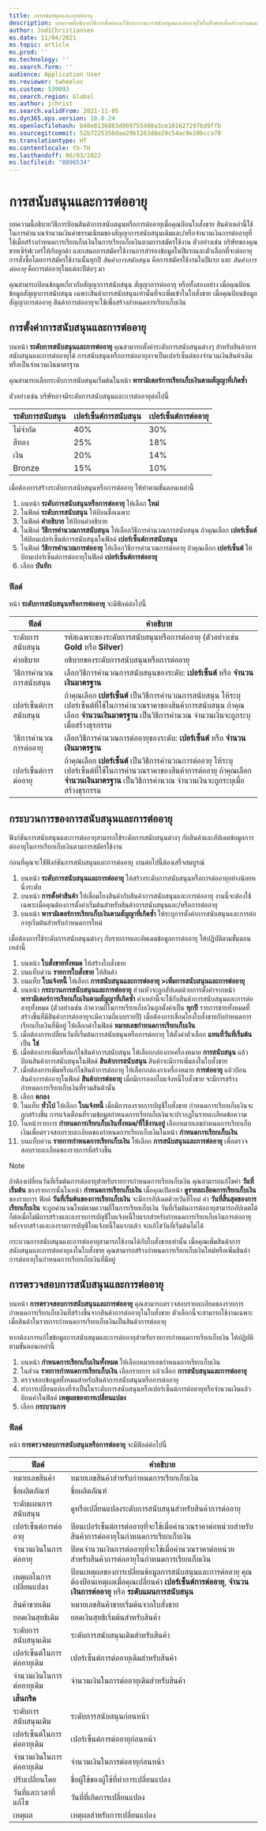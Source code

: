 ```yaml
---
title: การสนับสนุนและการต่ออายุ
description: บทความนี้อธิบายวิธีการตั้งค่าและใช้กระบวนการสนับสนุนและต่ออายุในใบสั่งขายเพื่อสร้างกำหนดการเรียกเก็บเงินสำหรับสินค้าการต่ออายุ
author: JodiChristiansen
ms.date: 11/04/2021
ms.topic: article
ms.prod: ''
ms.technology: ''
ms.search.form: ''
audience: Application User
ms.reviewer: twheeloc
ms.custom: 539093
ms.search.region: Global
ms.author: jchrist
ms.search.validFrom: 2021-11-05
ms.dyn365.ops.version: 10.0.24
ms.openlocfilehash: b40e0136883d909755480a3ce101627297bd9ffb
ms.sourcegitcommit: 52b7225350daa29b1263d8e29c54ac9e20bcca70
ms.translationtype: HT
ms.contentlocale: th-TH
ms.lasthandoff: 06/03/2022
ms.locfileid: "8896534"
---
```

# <a name="support-and-renewals"></a>การสนับสนุนและการต่ออายุ 

บทความนี้อธิบายวิธีการป้อนสินค้าการสนับสนุนหรือการต่ออายุเมื่อคุณป้อนใบสั่งขาย สินค้าเหล่านี้ใช้ในการคํานวณจำนวนเงินค่าธรรมเนียมของสัญญาการสนับสนุนเดิมและ/หรือจํานวนเงินการต่ออายุที่ใช้เมื่อสร้างกำหนดการเรียกเก็บเงินในการเรียกเก็บเงินตามการสมัครใช้งาน ตัวอย่างเช่น บริษัทของคุณขายเซิร์ฟเวอร์ให้กับลูกค้า และเสนอการสมัครใช้งานการสํารองข้อมูลในปีแรกและตัวเลือกที่จะต่ออายุการสั่งซื้อโดยการสมัครใช้งานนั้นทุกปี *สินค้าการสนับสนุน* คือการสมัครใช้งานในปีแรก และ *สินค้าการต่ออายุ* คือการต่ออายุในแต่ละปีต่อๆ มา

คุณสามารถป้อนข้อมูลเกี่ยวกับสัญญาการสนับสนุน สัญญาการต่ออายุ หรือทั้งสองอย่าง เมื่อคุณป้อนข้อมูลสัญญาการสนับสนุน เฉพาะสินค้าการสนับสนุนเท่านั้นที่จะเพิ่มเข้าในใบสั่งขาย เมื่อคุณป้อนข้อมูลสัญญาการต่ออายุ สินค้าการต่ออายุจะใช้เพื่อสร้างกำหนดการเรียกเก็บเงิน

## <a name="support-and-renewal-setup"></a>การตั้งค่าการสนับสนุนและการต่ออายุ

บนหน้า **ระดับการสนับสนุนและการต่ออายุ** คุณสามารถตั้งค่าระดับการสนับสนุนต่างๆ สำหรับสินค้าการสนับสนุนและการต่ออายุได้ การสนับสนุนหรือการต่ออายุอาจเป็นเปอร์เซ็นต์ของจํานวนเงินสินค้าเดิม หรือเป็นจํานวนเงินมาตรฐาน

คุณสามารถเลือกระดับการสนับสนุนเริ่มต้นในหน้า **พารามิเตอร์การเรียกเก็บเงินตามสัญญาที่เกิดซ้ำ**

ตัวอย่างเช่น บริษัทอาจมีระดับการสนับสนุนและการต่ออายุต่อไปนี้

| ระดับการสนับสนุน | เปอร์เซ็นต์การสนับสนุน | เปอร์เซ็นต์การต่ออายุ |
|---|---|---|
| ไม่จำกัด | 40% | 30% |
| สีทอง | 25% | 18% |
| เงิน | 20% | 14% |
| Bronze | 15% | 10% |

เมื่อต้องการสร้างระดับการสนับสนุนหรือการต่ออายุ ให้ทำตามขั้นตอนเหล่านี้

1. บนหน้า **ระดับการสนับสนุนหรือการต่ออายุ** ให้เลือก **ใหม่**
2. ในฟิลด์ **ระดับการสนับสนุน** ให้ป้อนชื่อเฉพาะ
3. ในฟิลด์ **คำอธิบาย** ให้ป้อนคำอธิบาย
4. ในฟิลด์ **วิธีการคํานวณการสนับสนุน** ให้เลือกวิธีการคํานวณการสนับสนุน ถ้าคุณเลือก **เปอร์เซ็นต์** ให้ป้อนเปอร์เซ็นต์การสนับสนุนในฟิลด์ **เปอร์เซ็นต์การสนับสนุน**
5. ในฟิลด์ **วิธีการคํานวณการต่ออายุ** ให้เลือกวิธีการคํานวณการต่ออายุ ถ้าคุณเลือก **เปอร์เซ็นต์** ให้ป้อนเปอร์เซ็นต์การต่ออายุในฟิลด์ **เปอร์เซ็นต์การต่ออายุ**
6. เลือก **บันทึก**

### <a name="fields"></a>ฟิลด์

หน้า **ระดับการสนับสนุนหรือการต่ออายุ** จะมีฟิลด์ต่อไปนี้

| ฟิลด์ | คำอธิบาย |
|---|---|
| ระดับการสนับสนุน | รหัสเฉพาะของระดับการสนับสนุนหรือการต่ออายุ (ตัวอย่างเช่น **Gold** หรือ **Silver**) |
| คำอธิบาย | อธิบายของระดับการสนับสนุนหรือการต่ออายุ |
| วิธีการคำนวณการสนับสนุน | เลือกวิธีการคํานวณการสนับสนุนของระดับ: **เปอร์เซ็นต์** หรือ **จำนวนเงินมาตรฐาน** |
| เปอร์เซ็นต์การสนับสนุน | ถ้าคุณเลือก **เปอร์เซ็นต์** เป็นวิธีการคํานวณการสนับสนุน ให้ระบุเปอร์เซ็นต์ที่ใช้ในการคํานวณราคาของสินค้าการสนับสนุน ถ้าคุณเลือก **จำนวนเงินมาตรฐาน** เป็นวิธีการคํานวณ จํานวนเงินจะถูกระบุเมื่อสร้างธุรกรรม |
| วิธีการคำนวณการต่ออายุ | เลือกวิธีการคํานวณการต่ออายุของระดับ: **เปอร์เซ็นต์** หรือ **จำนวนเงินมาตรฐาน** |
| เปอร์เซ็นต์การต่ออายุ | ถ้าคุณเลือก **เปอร์เซ็นต์** เป็นวิธีการคํานวณการต่ออายุ ให้ระบุเปอร์เซ็นต์ที่ใช้ในการคํานวณราคาของสินค้าการต่ออายุ ถ้าคุณเลือก **จำนวนเงินมาตรฐาน** เป็นวิธีการคํานวณ จํานวนเงินจะถูกระบุเมื่อสร้างธุรกรรม |

## <a name="support-and-renewal-process"></a>กระบวนการของการสนับสนุนและการต่ออายุ

ฟังก์ชันการสนับสนุนและการต่ออายุสามารถใช้ระดับการสนับสนุนต่างๆ กับสินค้าและอัปเดตข้อมูลการต่ออายุในการเรียกเก็บเงินตามการสมัครใช้งาน

ก่อนที่คุณจะใช้ฟังก์ชันการสนับสนุนและการต่ออายุ งานต่อไปนี้ต้องเสร็จสมบูรณ์

1. บนหน้า **ระดับการสนับสนุนและการต่ออายุ** ให้สร้างระดับการสนับสนุนหรือการต่ออายุอย่างน้อยหนึ่งระดับ
2. บนหน้า **การตั้งค่าสินค้า** ให้เชื่อมโยงสินค้ากับสินค้าการสนับสนุนและการต่ออายุ งานนี้จะต้องใช้เฉพาะเมื่อคุณต้องการตั้งค่าเริ่มต้นสำหรับสินค้าการสนับสนุนและ/หรือการต่ออายุ
3. บนหน้า **พารามิเตอร์การเรียกเก็บเงินตามสัญญาที่เกิดซ้ำ** ให้ระบุการตั้งค่าการสนับสนุนและการต่ออายุเริ่มต้นสำหรับกำหนดการใหม่

เมื่อต้องการใช้ระดับการสนับสนุนต่างๆ กับรายการและอัพเดตข้อมูลการต่ออายุ ให้ปฏิบัติตามขั้นตอนเหล่านี้

1. บนหน้า **ใบสั่งขายทั้งหมด** ให้สร้างใบสั่งขาย
2. บนแท็บด่วน **รายการใบสั่งขาย** ให้สินค้า
3. บนแท็บ **ใบแจ้งหนี้** ให้เลือก **การสนับสนุนและการต่ออายุ \>เพิ่มการสนับสนุนและการต่ออายุ**
4. บนหน้า **กระบวนการสนับสนุนและการต่ออายุ** ส่วนหัวจะถูกอัปเดตด้วยการตั้งค่าจากหน้า **พารามิเตอร์การเรียกเก็บเงินตามสัญญาที่เกิดซ้ำ** ค่าเหล่านี้จะใช้กับสินค้าการสนับสนุนและการต่ออายุทั้งหมด (ตัวอย่างเช่น ถ้าความถี่ในการเรียกเก็บเงินถูกตั้งค่าเป็น **ทุกปี** รายการขายทั้งหมดที่สร้างขึ้นที่มีสินค้าการต่ออายุจะมีความถี่แบบรายปี) เมื่อต้องการเชื่อมโยงใบสั่งขายกับกำหนดการเรียกเก็บเงินที่มีอยู่ ให้เลือกค่าในฟิลด์ **หมายเลขกำหนดการเรียกเก็บเงิน**
5. เมื่อต้องการเปลี่ยนวันที่เริ่มต้นการสนับสนุนหรือการต่ออายุ ให้ตั้งค่าตัวเลือก **แทนที่วันที่เริ่มต้น** เป็น **ใช่**
6. เมื่อต้องการเพิ่มหรือแก้ไขสินค้าการสนับสนุน ให้เลือกกล่องกาเครื่องหมาย **การสนับสนุน** แล้วป้อนสินค้าการสนับสนุนในฟิลด์ **สินค้าการสนับสนุน** สินค้าจะมีการเพิ่มลงในใบสั่งขาย
7. เมื่อต้องการเพิ่มหรือแก้ไขสินค้าการต่ออายุ ให้เลือกกล่องกาเครื่องหมาย **การต่ออายุ** แล้วป้อนสินค้าการต่ออายุในฟิลด์ **สินค้าการต่ออายุ** เมื่อมีการออกใบแจ้งหนี้ใบสั่งขาย จะมีการสร้างกำหนดการเรียกเก็บเงินที่รวมสินค้านั้น
8. เลือก **ตกลง**
9. ในแท็บ **ทั่วไป** ให้เลือก **ใบแจ้งหนี้** เมื่อมีการลงรายการบัญชีใบสั่งขาย กำหนดการเรียกเก็บเงินจะถูกสร้างขึ้น การแจ้งเตือนที่รวมข้อมูลกำหนดการเรียกเก็บเงินจะปรากฏในรายละเอียดข้อความ
10. ในหน้ารายการ **กำหนดการเรียกเก็บเงินทั้งหมด/ที่ใช้งานอยู่** เลือกหมายเลขกำหนดการเรียกเก็บเงินเพื่อตรวจสอบรายละเอียดของกำหนดการเรียกเก็บเงินในหน้า **กำหนดการเรียกเก็บเงิน**
11. บนแท็บด่วน **รายการกำหนดการเรียกเก็บเงิน** ให้เลือก **การสนับสนุนและการต่ออายุ** เพื่อตรวจสอบรายละเอียดของรายการที่สร้างขึ้น

> [!NOTE]
> ถ้าต้องเปลี่ยนวันที่เริ่มต้นการต่ออายุสำหรับรายการกำหนดการเรียกเก็บเงิน คุณสามารถแก้ไขค่า **วันที่เริ่มต้น** ของรายการนั้นในหน้า **กำหนดการเรียกเก็บเงิน** เมื่อคุณเปิดหน้า **ดูรายละเอียดการเรียกเก็บเงิน** ของรายการ ฟิลด์ **วันที่เริ่มต้นของการเรียกเก็บเงิน** จะมีการอัปเดตด้วยวันที่ใหม่ ค่า **วันที่สิ้นสุดของการเรียกเก็บเงิน** จะถูกคำนวณใหม่ตามความถี่ในการเรียกเก็บเงิน วันที่เริ่มต้นการต่ออายุสามารถอัปเดตได้ก็ต่อเมื่อไม่มีการสร้างและลงรายการบัญชีใบแจ้งหนี้ใบแรกสำหรับกำหนดการเรียกเก็บเงินการต่ออายุ หลังจากสร้างและลงรายการบัญชีใบแจ้งหนี้ในแรกแล้ว จะแก้ไขวันที่เริ่มต้นไม่ได้

กระบวนการสนับสนุนและการต่ออายุสามารถใช้งานได้กับใบสั่งขายเท่านั้น เมื่อคุณเพิ่มสินค้าการสนับสนุนและการต่ออายุลงในใบสั่งขาย คุณสามารถสร้างกำหนดการเรียกเก็บเงินใหม่หรือเพิ่มสินค้าการต่ออายุในกำหนดการเรียกเก็บเงินที่มีอยู่

## <a name="support-and-renewal-audit"></a>การตรวจสอบการสนับสนุนและการต่ออายุ

บนหน้า **การตรวจสอบการสนับสนุนและการต่ออายุ** คุณสามารถตรวจสอบรายละเอียดของรายการกำหนดการเรียกเก็บเงินที่สร้างขึ้นจากสินค้าการต่ออายุในใบสั่งขาย ตัวเลือกนี้จะสามารถใช้งานเฉพาะเมื่อสินค้าในรายการกำหนดการเรียกเก็บเงินเป็นสินค้าการต่ออายุ

หากต้องการแก้ไขข้อมูลการสนับสนุนและการต่ออายุสำหรับรายการกำหนดการเรียกเก็บเงิน ให้ปฏิบัติตามขั้นตอนเหล่านี้

1. บนหน้า **กำหนดการเรียกเก็บเงินทั้งหมด** ให้เลือกหมายเลขกำหนดการเรียกเก็บเงิน
2. ในส่วน **รายการกำหนดการเรียกเก็บเงิน** เลือกรายการ แล้วเลือก **การสนับสนุนและการต่ออายุ**
3. ตรวจสอบข้อมูลทั้งหมดสำหรับสินค้าการสนับสนุนหรือการต่ออายุ
4. ทำการเปลี่ยนแปลงที่จำเป็นในระดับการสนับสนุนหรือเปอร์เซ็นต์การต่ออายุหรือจำนวนเงินแล้วป้อนค่าในฟิลด์ **เหตุผลของการเปลี่ยนแปลง**
5. เลือก **กระบวนการ**

### <a name="fields"></a>ฟิลด์

หน้า **การตรวจสอบการสนับสนุนหรือการต่ออายุ** จะมีฟิลด์ต่อไปนี้

| ฟิลด์ | คำอธิบาย |
|-------|-------------|
| หมายเลขสินค้า | หมายเลขสินค้าสำหรับกำหนดการเรียกเก็บเงิน |
| ชื่อผลิตภัณฑ์ | ชื่อผลิตภัณฑ์ |
| ระดับแผนการสนับสนุน | ดูหรือเปลี่ยนแปลงระดับการสนับสนุนสำหรับสินค้าการต่ออายุ |
| เปอร์เซ็นต์การต่ออายุ | ป้อนเปอร์เซ็นต์การต่ออายุที่จะใช้เมื่อคํานวณราคาต่อหน่วยสำหรับสินค้าการต่ออายุในกำหนดการเรียกเก็บเงิน |
| จำนวนเงินในการต่ออายุ | ป้อนจำนวนเงินการต่ออายุที่จะใช้เมื่อคํานวณราคาต่อหน่วยสำหรับสินค้าการต่ออายุในกำหนดการเรียกเก็บเงิน |
| เหตุผลในการเปลี่ยนแปลง | ป้อนเหตุผลของการเปลี่ยนข้อมูลการสนับสนุนและการต่ออายุ คุณต้องป้อนเหตุผลเมื่อคุณเปลี่ยนค่า **เปอร์เซ็นต์การต่ออายุ**, **จํานวนเงินการต่ออายุ** หรือ **ระดับแผนการสนับสนุน** |
| สินค้าขายเดิม | หมายเลขสินค้าขายเริ่มต้นจากใบสั่งขาย |
| ยอดเงินสุทธิเดิม | ยอดเงินสุทธิเริ่มต้นสำหรับสินค้า |
| ระดับการสนับสนุนเดิม | ระดับการสนับสนุนเดิมสำหรับสินค้า |
| เปอร์เซ็นต์ในการต่ออายุเดิม | เปอร์เซ็นต์การต่ออายุเดิมสำหรับสินค้า |
| จำนวนเงินในการต่ออายุเดิม | จำนวนเงินในการต่ออายุเดิมสำหรับสินค้า |
| **เส้นกริด** | |
| ระดับการสนับสนุนเดิม | ระดับการสนับสนุนก่อนหน้า |
| เปอร์เซ็นต์ในการต่ออายุเดิม | เปอร์เซ็นต์การต่ออายุก่อนหน้า |
| จำนวนเงินในการต่ออายุเดิม | จำนวนเงินในการต่ออายุก่อนหน้า |
| ปรับเปลี่ยนโดย | ชื่อผู้ใช้ของผู้ใช้ที่ทำการเปลี่ยนแปลง |
| วันที่และเวลาที่แก้ไข | วันที่ที่เกิดการเปลี่ยนแปลง |
| เหตุผล | เหตุผลสำหรับการเปลี่ยนแปลง |
